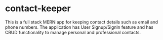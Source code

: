 # contact-keeper
This is a full stack MERN app for keeping contact details such as email and phone numbers.
The application has User Signup/SignIn feature and has CRUD functionality to manage personal and professional contacts.
